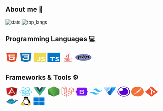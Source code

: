 ## About me 📃

<div>
  <img
    align="center"
    alt="stats"
    src="https://github-readme-stats.vercel.app/api?username=jmarcelnm&theme=dark&show_icons=true&rank_icon=github&include_all_commits=true&custom_title=My+GitHub+Stats"
  />
  <img
    align="center"
    alt="top_langs"
    src="https://github-readme-stats.vercel.app/api/top-langs?username=jmarcelnm&theme=dark"
  />
</div>

## Programming Languages 💻

<div style="display: inline_block">
  <img height="30" width="40" align="center" alt="HTML" src="https://raw.githubusercontent.com/devicons/devicon/master/icons/html5/html5-plain.svg"/>
  <img height="30" width="40" align="center" alt="CSS" src="https://raw.githubusercontent.com/devicons/devicon/master/icons/css3/css3-plain.svg"/>
  <img height="30" width="40" align="center" alt="JavaScript" src="https://raw.githubusercontent.com/devicons/devicon/master/icons/javascript/javascript-plain.svg"/>
  <img height="30" width="40" align="center" alt="TypeScript" src="https://raw.githubusercontent.com/devicons/devicon/master/icons/typescript/typescript-plain.svg"/>
  <img height="30" width="40" align="center" alt="Java" src="https://raw.githubusercontent.com/devicons/devicon/master/icons/java/java-plain.svg"/>
  <img height="40" width="50" align="center" alt="PHP" src="https://raw.githubusercontent.com/devicons/devicon/master/icons/php/php-original.svg"/>
</div>

## Frameworks & Tools ⚙️

<div style="display: inline_block">
  <img height="30" width="40" align="center" alt="Angular" src="https://raw.githubusercontent.com/devicons/devicon/master/icons/angularjs/angularjs-original.svg"/>
  <img height="30" width="40" align="center" alt="React" src="https://raw.githubusercontent.com/devicons/devicon/master/icons/react/react-original.svg"/>
  <img height="30" width="40" align="center" alt="Vue" src="https://raw.githubusercontent.com/devicons/devicon/master/icons/vuejs/vuejs-original.svg"/>
  
  <img height="30" width="40" align="center" alt="Node" src="https://raw.githubusercontent.com/devicons/devicon/master/icons/nodejs/nodejs-original.svg"/>
  <img height="30" width="40" align="center" alt="Laravel" src="https://raw.githubusercontent.com/devicons/devicon/master/icons/laravel/laravel-original.svg"/>
  
  <img height="30" width="40" align="center" alt="Bootstrap" src="https://raw.githubusercontent.com/devicons/devicon/master/icons/bootstrap/bootstrap-original.svg"/>
  <img height="30" width="40" align="center" alt="Tailwind" src="https://raw.githubusercontent.com/devicons/devicon/master/icons/tailwindcss/tailwindcss-original.svg"/>
  <img height="30" width="40" align="center" alt="Vuetify" src="https://raw.githubusercontent.com/devicons/devicon/master/icons/vuetify/vuetify-original.svg"/>

  <img height="30" width="40" align="center" alt="Insomnia" src="https://raw.githubusercontent.com/devicons/devicon/master/icons/insomnia/insomnia-original.svg"/>
  <img height="30" width="40" align="center" alt="Postman" src="https://raw.githubusercontent.com/devicons/devicon/master/icons/postman/postman-original.svg"/>
  
  <img height="30" width="40" align="center" alt="Git" src="https://raw.githubusercontent.com/devicons/devicon/master/icons/git/git-original.svg"/>
  <img height="30" width="40" align="center" alt="Docker" src="https://raw.githubusercontent.com/devicons/devicon/master/icons/docker/docker-original.svg"/>
  
  <img height="30" width="40" align="center" alt="Linux" src="https://raw.githubusercontent.com/devicons/devicon/master/icons/linux/linux-original.svg"/>
  <img height="25" width="35" align="center" alt="Windows" src="https://raw.githubusercontent.com/devicons/devicon/master/icons/windows11/windows11-original.svg"/>
</div>
